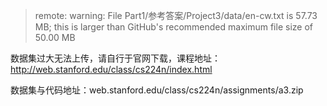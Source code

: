 > remote: warning: File Part1/参考答案/Project3/data/en-cw.txt is 57.73 MB; this is larger than GitHub's recommended maximum file size of 50.00 MB


数据集过大无法上传，请自行于官网下载，课程地址：http://web.stanford.edu/class/cs224n/index.html


数据集与代码地址：web.stanford.edu/class/cs224n/assignments/a3.zip
